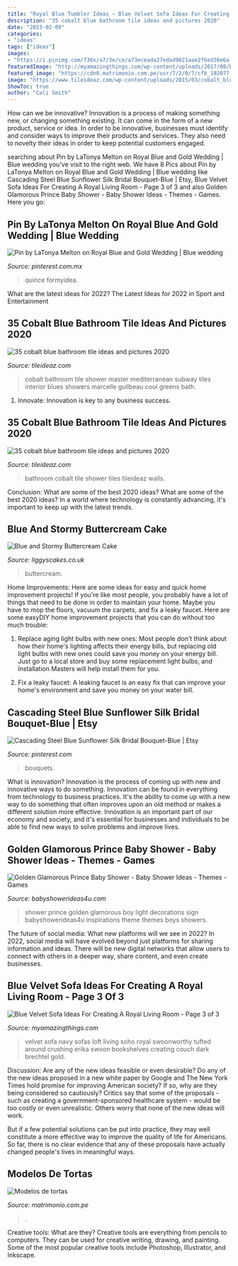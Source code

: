 ```yaml
---
title: "Royal Blue Tumbler Ideas ~ Blue Velvet Sofa Ideas For Creating A Royal Living Room"
description: "35 cobalt blue bathroom tile ideas and pictures 2020"
date: "2023-02-09"
categories:
- "ideas"
tags: ["ideas"]
images:
- "https://i.pinimg.com/736x/a7/3e/ce/a73eceada27edad9621aae2f6ed36e6a.jpg"
featuredImage: "http://myamazingthings.com/wp-content/uploads/2017/08/blue-velvet-sofa-11.jpg"
featured_image: "https://cdn0.matrimonio.com.pe/usr/7/2/0/7/cfb_192077.jpg"
image: "https://www.tileideaz.com/wp-content/uploads/2015/03/cobalt_blue_bathroom_tile_13.jpg"
ShowToc: true
author: "Cali Smith"
---
```



How can we be innovative?
Innovation is a process of making something new, or changing something existing. It can come in the form of a new product, service or idea. In order to be innovative, businesses must identify and consider ways to improve their products and services. They also need to novelty their ideas in order to keep potential customers engaged.

	

		
searching about Pin by LaTonya Melton on Royal Blue and Gold Wedding | Blue wedding you've visit to the right web. We have 8 Pics about Pin by LaTonya Melton on Royal Blue and Gold Wedding | Blue wedding like Cascading Steel Blue Sunflower Silk Bridal Bouquet-Blue | Etsy, Blue Velvet Sofa Ideas For Creating A Royal Living Room - Page 3 of 3 and also Golden Glamorous Prince Baby Shower - Baby Shower Ideas - Themes - Games. Here you go:
		
    
## Pin By LaTonya Melton On Royal Blue And Gold Wedding | Blue Wedding

<img loading=lazy src="https://i.pinimg.com/736x/a7/3e/ce/a73eceada27edad9621aae2f6ed36e6a.jpg" onerror="this.onerror=null;this.src='https://tse4.mm.bing.net/th?id=OIP.E_Mktdvb5K_WDWjgG12YJwHaJ4&amp;pid=15.1';" alt="Pin by LaTonya Melton on Royal Blue and Gold Wedding | Blue wedding">

_Source: pinterest.com.mx_

>quince formyidea. 

	

What are the latest ideas for 2022?
The Latest Ideas for 2022 in Sport and Entertainment

    
## 35 Cobalt Blue Bathroom Tile Ideas And Pictures 2020

<img loading=lazy src="https://www.tileideaz.com/wp-content/uploads/2015/03/cobalt_blue_bathroom_tile_12.jpg" onerror="this.onerror=null;this.src='https://tse3.mm.bing.net/th?id=OIP.VOGwCCKwZhJaISl2azNQCQHaLI&amp;pid=15.1';" alt="35 cobalt blue bathroom tile ideas and pictures 2020">

_Source: tileideaz.com_

>cobalt bathroom tile shower master mediterranean subway tiles interior blues showers marcelle guilbeau cool greens bath. 

	

1. Innovate: Innovation is key to any business success.

    
## 35 Cobalt Blue Bathroom Tile Ideas And Pictures 2020

<img loading=lazy src="https://www.tileideaz.com/wp-content/uploads/2015/03/cobalt_blue_bathroom_tile_13.jpg" onerror="this.onerror=null;this.src='https://tse4.mm.bing.net/th?id=OIP.8K0EHdL1LOi1HBs-0AAKHwHaJQ&amp;pid=15.1';" alt="35 cobalt blue bathroom tile ideas and pictures 2020">

_Source: tileideaz.com_

>bathroom cobalt tile shower tiles tileideaz walls. 

	

Conclusion: What are some of the best 2020 ideas?
What are some of the best 2020 ideas? In a world where technology is constantly advancing, it's important to keep up with the latest trends.

    
## Blue And Stormy Buttercream Cake

<img loading=lazy src="https://www.liggyscakes.co.uk/images/_fancybox/7A6D7A46-7A8D-419B-A7DC-AED95BE28126.jpeg" onerror="this.onerror=null;this.src='https://tse4.mm.bing.net/th?id=OIP.yvBFo6c8BsJy5ABwd96REwHaJ3&amp;pid=15.1';" alt="Blue and Stormy Buttercream Cake">

_Source: liggyscakes.co.uk_

>buttercream. 

	

Home Improvements: Here are some ideas for easy and quick home improvement projects!
If you're like most people, you probably have a lot of things that need to be done in order to maintain your home. Maybe you have to mop the floors, vacuum the carpets, and fix a leaky faucet. Here are some easyDIY home improvement projects that you can do without too much trouble:
1. Replace aging light bulbs with new ones: Most people don't think about how their home's lighting affects their energy bills, but replacing old light bulbs with new ones could save you money on your energy bill. Just go to a local store and buy some replacement light bulbs, and Installation Masters will help install them for you.

2. Fix a leaky faucet: A leaking faucet is an easy fix that can improve your home's environment and save you money on your water bill.

    
## Cascading Steel Blue Sunflower Silk Bridal Bouquet-Blue | Etsy

<img loading=lazy src="https://i.pinimg.com/736x/31/3b/d1/313bd11ad80d5bb27cfdb304b7603003.jpg" onerror="this.onerror=null;this.src='https://tse3.mm.bing.net/th?id=OIP.YvAGYRIJ4SEkGfRilr8kzwHaJ3&amp;pid=15.1';" alt="Cascading Steel Blue Sunflower Silk Bridal Bouquet-Blue | Etsy">

_Source: pinterest.com_

>bouquets. 

	

What is innovation?
Innovation is the process of coming up with new and innovative ways to do something. Innovation can be found in everything from technology to business practices. It's the ability to come up with a new way to do something that often improves upon an old method or makes a different solution more effective. Innovation is an important part of our economy and society, and it's essential for businesses and individuals to be able to find new ways to solve problems and improve lives.

    
## Golden Glamorous Prince Baby Shower - Baby Shower Ideas - Themes - Games

<img loading=lazy src="http://www.babyshowerideas4u.com/wp-content/uploads/2016/04/Golden-Glamorous-Prince-Baby-Shower-Light-Sign.jpg" onerror="this.onerror=null;this.src='https://tse1.mm.bing.net/th?id=OIP.FrrB8XLROoy8gt1YPM8AnQHaKK&amp;pid=15.1';" alt="Golden Glamorous Prince Baby Shower - Baby Shower Ideas - Themes - Games">

_Source: babyshowerideas4u.com_

>shower prince golden glamorous boy light decorations sign babyshowerideas4u inspirations theme themes boys showers. 

	

The future of social media: What new platforms will we see in 2022?
In 2022, social media will have evolved beyond just platforms for sharing information and ideas. There will be new digital networks that allow users to connect with others in a deeper way, share content, and even create businesses.

    
## Blue Velvet Sofa Ideas For Creating A Royal Living Room - Page 3 Of 3

<img loading=lazy src="http://myamazingthings.com/wp-content/uploads/2017/08/blue-velvet-sofa-11.jpg" onerror="this.onerror=null;this.src='https://tse2.mm.bing.net/th?id=OIP.71Cfm2qJmurgXcC9xQK-FwHaLH&amp;pid=15.1';" alt="Blue Velvet Sofa Ideas For Creating A Royal Living Room - Page 3 of 3">

_Source: myamazingthings.com_

>velvet sofa navy sofas loft living soho royal swoonworthy tufted around crushing erika swoon bookshelves creating couch dark brechtel gold. 

	

Discussion: Are any of the new ideas feasible or even desirable?
Do any of the new ideas proposed in a new white paper by Google and The New York Times hold promise for improving American society? If so, why are they being considered so cautiously?
Critics say that some of the proposals - such as creating a government-sponsored healthcare system - would be too costly or even unrealistic. Others worry that none of the new ideas will work.

But if a few potential solutions can be put into practice, they may well constitute a more effective way to improve the quality of life for Americans. So far, there is no clear evidence that any of these proposals have actually changed people's lives in meaningful ways.

    
## Modelos De Tortas

<img loading=lazy src="https://cdn0.matrimonio.com.pe/usr/7/2/0/7/cfb_192077.jpg" onerror="this.onerror=null;this.src='https://tse2.mm.bing.net/th?id=OIP.R-GHr6QGkilWTS5VxTIK0gAAAA&amp;pid=15.1';" alt="Modelos de tortas">

_Source: matrimonio.com.pe_

>. 

	

Creative tools: What are they?
Creative tools are everything from pencils to computers. They can be used for creative writing, drawing, and painting. Some of the most popular creative tools include Photoshop, Illustrator, and Inkscape.

